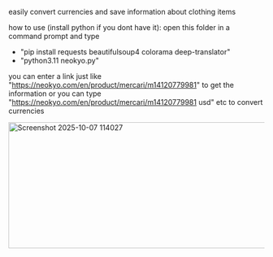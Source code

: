 easily convert currencies and save information about clothing items

how to use (install python if you dont have it):
open this folder in a command prompt and type
- "pip install requests beautifulsoup4 colorama deep-translator"
- "python3.11 neokyo.py"

you can enter a link just like "https://neokyo.com/en/product/mercari/m14120779981" to get the information
or you can type "https://neokyo.com/en/product/mercari/m14120779981 usd" etc to convert currencies

<img width="926" height="248" alt="Screenshot 2025-10-07 114027" src="https://github.com/user-attachments/assets/a5e93e3d-4c22-4e61-8701-c185d356178b" />